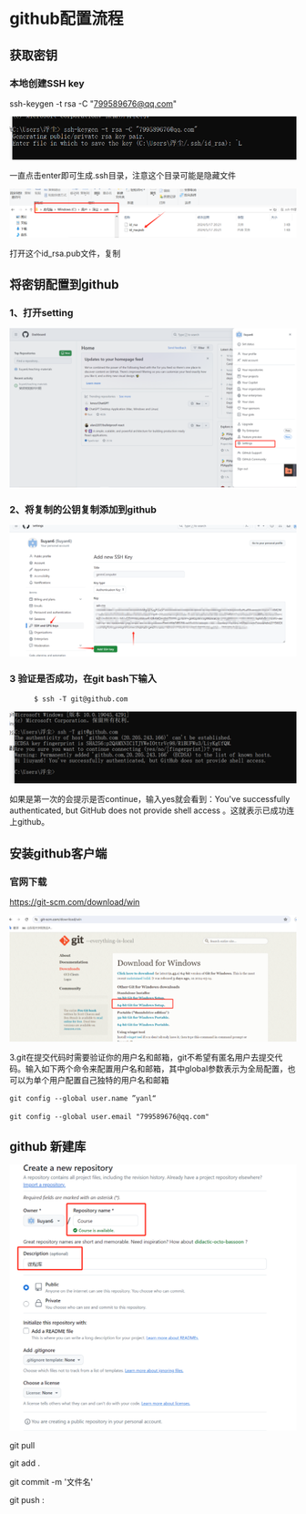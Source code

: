 
# github配置流程

## 获取密钥

### 本地创建SSH key 

ssh-keygen -t rsa -C "799589676@qq.com"

![image-20240517201607778](.\assets\image-20240517201607778.png)

一直点击enter即可生成.ssh目录，注意这个目录可能是隐藏文件

![image-20240517202541370](.\assets\image-20240517202541370.png)

打开这个id_rsa.pub文件，复制

## 将密钥配置到github

### 1、打开setting

![image-20240517203216932](.\assets\image-20240517203216932.png)

### 2、将复制的公钥复制添加到github

![image-20240517203639145](.\assets\image-20240517203639145.png)

### 3 验证是否成功，在git bash下输入

```
      $ ssh -T git@github.com
```

![image-20240517203851421](.\assets\image-20240517203851421.png)

如果是第一次的会提示是否continue，输入yes就会看到：You've successfully authenticated, but GitHub does not provide shell access 。这就表示已成功连上github。



## 安装github客户端

### 官网下载

https://git-scm.com/download/win

![image-20240517204416297](.\assets\image-20240517204416297.png)

3.git在提交代码时需要验证你的用户名和邮箱，git不希望有匿名用户去提交代码。输入如下两个命令来配置用户名和邮箱，其中global参数表示为全局配置，也可以为单个用户配置自己独特的用户名和邮箱

```
git config --global user.name ”yanl“

git config --global user.email "799589676@qq.com"
```

## github 新建库

![image-20240517205818683](.\assets\image-20240517205818683.png)

git pull

git add .

git commit -m '文件名'

git push
: